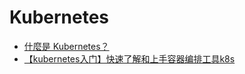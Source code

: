 # Kubernetes

- [什麼是 Kubernetes？](https://cloud.google.com/learn/what-is-kubernetes?hl=zh-tw)
- [【kubernetes入门】快速了解和上手容器编排工具k8s](https://www.youtube.com/watch?v=HsvAVGjlN9k&ab_channel=FreeCoder)
